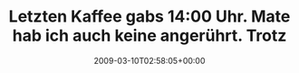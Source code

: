 ---
retweeted: false
source: <a href="http://twitter.com" rel="nofollow">Twitter Web Client</a>
entities:
  hashtags: []
  symbols: []
  user_mentions: []
  urls: []
display_text_range:
- '0'
- '121'
favorite_count: '0'
id_str: '1303715329'
truncated: false
retweet_count: '0'
id: '1303715329'
created_at: Tue Mar 10 02:58:05 +0000 2009
favorited: false
full_text: Letzten Kaffee gabs 14:00 Uhr. Mate hab ich auch keine angerührt. Trotzdem
  putzmunter... (siehe http://tinyurl.com/bamvw8
lang: de
tags:
- pesos/twitter
date: '2009-03-10T02:58:05+00:00'
src: https://twitter.com/bascht/status/1303715329
original_url: https://twitter.com/bascht/status/1303715329
type: twitter_tweet
text: Letzten Kaffee gabs 14:00 Uhr. Mate hab ich auch keine angerührt. Trotzdem putzmunter...
  (siehe http://tinyurl.com/bamvw8
title: Letzten Kaffee gabs 14:00 Uhr. Mate hab ich auch keine angerührt. Trotz

---
